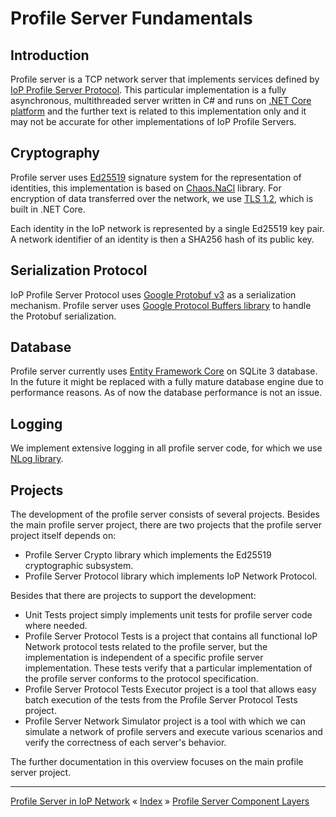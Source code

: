 # Profile Server Fundamentals

## Introduction

Profile server is a TCP network server that implements services defined by [IoP Profile Server Protocol](https://github.com/Internet-of-People/message-protocol).
This particular implementation is a fully asynchronous, multithreaded server written in C# and runs on [.NET Core platform](https://www.microsoft.com/net/core) 
and the further text is related to this implementation only and it may not be accurate for other implementations of IoP Profile Servers.


## Cryptography 

Profile server uses [Ed25519](http://ed25519.cr.yp.to/) signature system for the representation of identities, this implementation is based on [Chaos.NaCl](https://github.com/CodesInChaos/Chaos.NaCl/) library. 
For encryption of data transferred over the network, we use [TLS 1.2](https://en.wikipedia.org/wiki/Transport_Layer_Security#TLS_1.2), which is built in .NET Core.

Each identity in the IoP network is represented by a single Ed25519 key pair. A network identifier of an identity is then a SHA256 hash of its public key.


## Serialization Protocol

IoP Profile Server Protocol uses [Google Protobuf v3](https://developers.google.com/protocol-buffers/docs/proto3) as a serialization mechanism. 
Profile server uses [Google Protocol Buffers library](https://www.nuget.org/packages/Google.Protobuf/) to handle the Protobuf serialization.


## Database

Profile server currently uses [Entity Framework Core](https://docs.microsoft.com/en-us/ef/core/index) on SQLite 3 database. In the future it might be 
replaced with a fully mature database engine due to performance reasons. As of now the database performance is not an issue.


## Logging

We implement extensive logging in all profile server code, for which we use [NLog library](http://nlog-project.org/).


## Projects

The development of the profile server consists of several projects. Besides the main profile server project, there are two projects that the profile server project
itself depends on:

 * Profile Server Crypto library which implements the Ed25519 cryptographic subsystem.
 * Profile Server Protocol library which implements IoP Network Protocol. 

Besides that there are projects to support the development:

 * Unit Tests project simply implements unit tests for profile server code where needed.
 * Profile Server Protocol Tests is a project that contains all functional IoP Network protocol tests related to the profile server, but the implementation is independent of a specific profile server implementation. 
These tests verify that a particular implementation of the profile server conforms to the protocol specification.
 * Profile Server Protocol Tests Executor project is a tool that allows easy batch execution of the tests from the Profile Server Protocol Tests project.
 * Profile Server Network Simulator project is a tool with which we can simulate a network of profile servers and execute various scenarios and verify the correctness of each server's behavior.

The further documentation in this overview focuses on the main profile server project.


---
[Profile Server in IoP Network](ARCH-PS-in-IoP.md) « [Index](ARCHITECTURE.md) » [Profile Server Component Layers](ARCH-PS-Component-Layers.md)